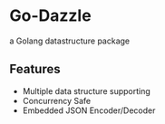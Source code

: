 # Go-Dazzle
a Golang datastructure package

## Features
- Multiple data structure supporting
- Concurrency Safe
- Embedded JSON Encoder/Decoder